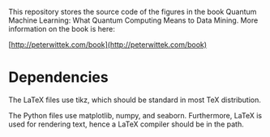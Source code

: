 This repository stores the source code of the figures in the book Quantum Machine Learning: What Quantum Computing Means to Data Mining. More information on the book is here:

[http://peterwittek.com/book](http://peterwittek.com/book)

Dependencies
==
The LaTeX files use tikz, which should be standard in most TeX distribution. 

The Python files use matplotlib, numpy, and seaborn. Furthermore, LaTeX is used for rendering text, hence a LaTeX compiler should be in the path.
